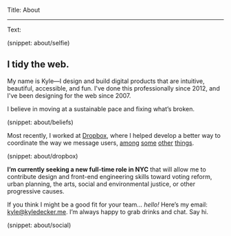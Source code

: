 Title: About

----

Text:

(snippet: about/selfie)

## I tidy the web.

My name is Kyle—I design and build digital products that are intuitive, beautiful, accessible, and fun. I've done this professionally since 2012, and I've been designing for the web since 2007.

I believe in moving at a sustainable pace and fixing what’s broken.

(snippet: about/beliefs)

Most recently, I worked at [Dropbox](https://www.dropbox.com/), where I helped develop a better way to coordinate the way we message users, [among](https://dribbble.com/shots/4138623-Fit-Fill-Icon-Design-Process) [some](https://dribbble.com/shots/4309432-Design-Session-Cheat-Sheet) [other](https://dribbble.com/shots/3288748-Dropbox-Design-Book-Club) [things](https://dribbble.com/shots/3689574-Menu-Loader).

(snippet: about/dropbox)

**I’m currently seeking a new full-time role in <span class="uppercase">NYC</span>** that will allow me to contribute design and front-end engineering skills toward voting reform, urban planning, the arts, social and environmental justice, or other progressive causes.

If you think I might be a good fit for your team... *hello!* Here’s my email: <kyle@kyledecker.me>. I’m always happy to grab drinks and chat. Say hi.

(snippet: about/social)
